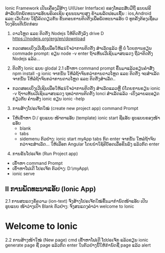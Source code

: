 Ionic Framework ເປັນເຄື່ອງມືສ້າງ UI(User Interface) ຂອງໂທລະສັບມືຖື ແບບຟຣີ ສຳລັບນັກພັດທະນາແອັບພຣິເຄເຊິນ ຄຸນນະພາບສູງ ຂ້າມພລັດຟອມເຊົັ້ນ :​ ios,Android  ແລະ ເວັບໂດຍ ໃຊ້ໂຄ້ດດຽວກັນ
ຂັ້ນຕອນການຕິດຕັ້ງເພື່ອພັດທະນາແອັບ
0 ທຸກຄັ້ງຕ້ອງເຊື່ອມໂຍງອິນເຕີເນັດກ່ອນ
1. ດາວໂຫຼດ ແລະ ຕິດຕັ້ງ Nodejs ໃຫ້ຕິດຕັ້ງລົງ drive D
https://nodejs.org/erg/en/download
- ກວດສອບເບິ່ງເວີເຊັິນເພື່ອໃຫ້ແນ່ໃຈວ່າການຕິດຕັ້ງ ສຳເລັດແລ້ວ ຫຼື ບໍ່  ໂດຍການຂຽນ commade prompt: ຂຽນ node -v enter
ຖ້າເຫັນເວີເຊິນມາສະແດງ ຖືວ່າຕິດຕັ້ງ Nodejs ແລ້ວ...
2. ຕິດຕັ້ງ Ionic ແບບ glodal
2.1 ເຂົ້າຫາ command prompt ຂຶ້ນມາແລ້ວຂຽນຄຳສັ່ງ
 npm install -g ionic
ຈາກນັ້ນ ໃຫ້ລໍຖ້າຈົນກວ່າການດາວໂຫຼດ ແລະ ຕິດຕັ້ງ ຈະສຳເລັດ
ຈາກນັ້ນ ໃຫ້ລໍຖ້າຈົນກວ່າການດາວໂຫຼດ ແລະ ຕິດຕັ້ງສຳເລັດ..
- ກວດສອບເບິ່ງເວີເຊິນເພື່ອໃຫ້ແນ່ໃຈວ່າການຕິດຕັ້ງ ສຳເລັດແລວຫຼື ບໍ່ໂດຍການຂຽນ ionic -v 
ຖ້າາເຫັນເວີເຊິນມາສະແດງ ຖທວ່າການຕິດຕັ້ງ Ionci ສຳເລັດແລ້ວ
-​ເບິ່ງລາຍລະອຽດກ່ຽວກັບ ຄຳນສັ່ງ ionic ຂຽນ 
ionic -help 
3. ການສ້າງໂປຣເຈັກໃໝ່ (create new project app)
command Prompt
- ໃຫ້ເຂົ້າຫາ D:/ 
ຮູບແບບ ໜ້າຕາແອັບ  (template)
ionic start ຊືແອັບ ຮູບແບບຂອງໜ້າແອັບ
	- blank
	- tabs
	- sidemenu
ຕົວຢ່າງ:
	ionic start myApp tabs ກົດ enter 
ຈາກນັ້ນ ໃຫລໍຖ້າຈົນກວ່າຈະສຳເລັດ...
ໃຫ້ເລືອກ Angular ໂດຍນຳໃຊ້ຄີບັອດເລື່ອຂຶນລົງ ແລ້ວກົດ enter
4. ການຣັນໂປຣເຈັກ (Run Project app)
 - ເຂົ້າຫາ command Prompt 
 - ເຂົ້າຫາໂຟເດີ ໂປຣເຈັກ ຕົວຢ່າງ: D:\myApp\ 
- ionic serve
## II ການພັດທະນາແອັບ (Ionic App)
 2.1 ການສະແດງຂໍ້ຄວາມ (ion-text)
 ຈົ່ງສ້າງໂປຣເຈັກໃໝ່ຂຶ້ນມາກຳນົດໜ້າແອັບ ເປັນຮູບແບບ ໜ້າວ່າງເປົ່າ Blank
  ຕົວຢ່າງ: ຈົ່ງສະແດງຄຳວ່າ welcome to Ionic
  <div id="contianer">
	<ion-text color="success">
		<h1>	Welcome to Ionic </hi>
	</ion-text>
  </div> 
  2.2 ການສ້າງໜ້າໃໝ່ (New page)
 cmd ເຂົ້າຫາໂຟເດີ ໂປປຣເຈັກ ແລ້ວຂຽນ
ionic generate page ຊື່ page  ແລ້ວກົດ enter
ໃນຕົວຢ່າງນີ້ໃຫ້ກຳນົດຊື່ page ແລ້ວ alert